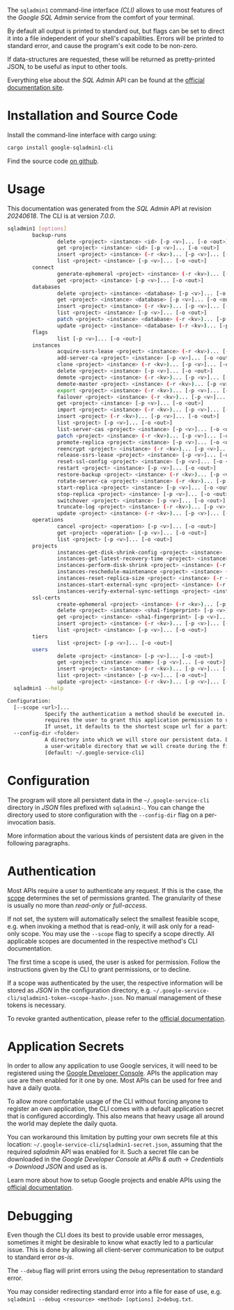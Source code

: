 <!---
DO NOT EDIT !
This file was generated automatically from 'src/generator/templates/cli/README.md.mako'
DO NOT EDIT !
-->
The `sqladmin1` command-line interface *(CLI)* allows to use most features of the *Google SQL Admin* service from the comfort of your terminal.

By default all output is printed to standard out, but flags can be set to direct it into a file independent of your shell's
capabilities. Errors will be printed to standard error, and cause the program's exit code to be non-zero.

If data-structures are requested, these will be returned as pretty-printed JSON, to be useful as input to other tools.

Everything else about the *SQL Admin* API can be found at the
[official documentation site](https://developers.google.com/cloud-sql/).

# Installation and Source Code

Install the command-line interface with cargo using:

```bash
cargo install google-sqladmin1-cli
```

Find the source code [on github](https://github.com/Byron/google-apis-rs/tree/main/gen/sqladmin1-cli).

# Usage

This documentation was generated from the *SQL Admin* API at revision *20240618*. The CLI is at version *7.0.0*.

```bash
sqladmin1 [options]
        backup-runs
                delete <project> <instance> <id> [-p <v>]... [-o <out>]
                get <project> <instance> <id> [-p <v>]... [-o <out>]
                insert <project> <instance> (-r <kv>)... [-p <v>]... [-o <out>]
                list <project> <instance> [-p <v>]... [-o <out>]
        connect
                generate-ephemeral <project> <instance> (-r <kv>)... [-p <v>]... [-o <out>]
                get <project> <instance> [-p <v>]... [-o <out>]
        databases
                delete <project> <instance> <database> [-p <v>]... [-o <out>]
                get <project> <instance> <database> [-p <v>]... [-o <out>]
                insert <project> <instance> (-r <kv>)... [-p <v>]... [-o <out>]
                list <project> <instance> [-p <v>]... [-o <out>]
                patch <project> <instance> <database> (-r <kv>)... [-p <v>]... [-o <out>]
                update <project> <instance> <database> (-r <kv>)... [-p <v>]... [-o <out>]
        flags
                list [-p <v>]... [-o <out>]
        instances
                acquire-ssrs-lease <project> <instance> (-r <kv>)... [-p <v>]... [-o <out>]
                add-server-ca <project> <instance> [-p <v>]... [-o <out>]
                clone <project> <instance> (-r <kv>)... [-p <v>]... [-o <out>]
                delete <project> <instance> [-p <v>]... [-o <out>]
                demote <project> <instance> (-r <kv>)... [-p <v>]... [-o <out>]
                demote-master <project> <instance> (-r <kv>)... [-p <v>]... [-o <out>]
                export <project> <instance> (-r <kv>)... [-p <v>]... [-o <out>]
                failover <project> <instance> (-r <kv>)... [-p <v>]... [-o <out>]
                get <project> <instance> [-p <v>]... [-o <out>]
                import <project> <instance> (-r <kv>)... [-p <v>]... [-o <out>]
                insert <project> (-r <kv>)... [-p <v>]... [-o <out>]
                list <project> [-p <v>]... [-o <out>]
                list-server-cas <project> <instance> [-p <v>]... [-o <out>]
                patch <project> <instance> (-r <kv>)... [-p <v>]... [-o <out>]
                promote-replica <project> <instance> [-p <v>]... [-o <out>]
                reencrypt <project> <instance> (-r <kv>)... [-p <v>]... [-o <out>]
                release-ssrs-lease <project> <instance> [-p <v>]... [-o <out>]
                reset-ssl-config <project> <instance> [-p <v>]... [-o <out>]
                restart <project> <instance> [-p <v>]... [-o <out>]
                restore-backup <project> <instance> (-r <kv>)... [-p <v>]... [-o <out>]
                rotate-server-ca <project> <instance> (-r <kv>)... [-p <v>]... [-o <out>]
                start-replica <project> <instance> [-p <v>]... [-o <out>]
                stop-replica <project> <instance> [-p <v>]... [-o <out>]
                switchover <project> <instance> [-p <v>]... [-o <out>]
                truncate-log <project> <instance> (-r <kv>)... [-p <v>]... [-o <out>]
                update <project> <instance> (-r <kv>)... [-p <v>]... [-o <out>]
        operations
                cancel <project> <operation> [-p <v>]... [-o <out>]
                get <project> <operation> [-p <v>]... [-o <out>]
                list <project> [-p <v>]... [-o <out>]
        projects
                instances-get-disk-shrink-config <project> <instance> [-p <v>]... [-o <out>]
                instances-get-latest-recovery-time <project> <instance> [-p <v>]... [-o <out>]
                instances-perform-disk-shrink <project> <instance> (-r <kv>)... [-p <v>]... [-o <out>]
                instances-reschedule-maintenance <project> <instance> (-r <kv>)... [-p <v>]... [-o <out>]
                instances-reset-replica-size <project> <instance> (-r <kv>)... [-p <v>]... [-o <out>]
                instances-start-external-sync <project> <instance> (-r <kv>)... [-p <v>]... [-o <out>]
                instances-verify-external-sync-settings <project> <instance> (-r <kv>)... [-p <v>]... [-o <out>]
        ssl-certs
                create-ephemeral <project> <instance> (-r <kv>)... [-p <v>]... [-o <out>]
                delete <project> <instance> <sha1-fingerprint> [-p <v>]... [-o <out>]
                get <project> <instance> <sha1-fingerprint> [-p <v>]... [-o <out>]
                insert <project> <instance> (-r <kv>)... [-p <v>]... [-o <out>]
                list <project> <instance> [-p <v>]... [-o <out>]
        tiers
                list <project> [-p <v>]... [-o <out>]
        users
                delete <project> <instance> [-p <v>]... [-o <out>]
                get <project> <instance> <name> [-p <v>]... [-o <out>]
                insert <project> <instance> (-r <kv>)... [-p <v>]... [-o <out>]
                list <project> <instance> [-p <v>]... [-o <out>]
                update <project> <instance> (-r <kv>)... [-p <v>]... [-o <out>]
  sqladmin1 --help

Configuration:
  [--scope <url>]...
            Specify the authentication a method should be executed in. Each scope
            requires the user to grant this application permission to use it.
            If unset, it defaults to the shortest scope url for a particular method.
  --config-dir <folder>
            A directory into which we will store our persistent data. Defaults to
            a user-writable directory that we will create during the first invocation.
            [default: ~/.google-service-cli]

```

# Configuration

The program will store all persistent data in the `~/.google-service-cli` directory in *JSON* files prefixed with `sqladmin1-`.  You can change the directory used to store configuration with the `--config-dir` flag on a per-invocation basis.

More information about the various kinds of persistent data are given in the following paragraphs.

# Authentication

Most APIs require a user to authenticate any request. If this is the case, the [scope][scopes] determines the
set of permissions granted. The granularity of these is usually no more than *read-only* or *full-access*.

If not set, the system will automatically select the smallest feasible scope, e.g. when invoking a
method that is read-only, it will ask only for a read-only scope.
You may use the `--scope` flag to specify a scope directly.
All applicable scopes are documented in the respective method's CLI documentation.

The first time a scope is used, the user is asked for permission. Follow the instructions given
by the CLI to grant permissions, or to decline.

If a scope was authenticated by the user, the respective information will be stored as *JSON* in the configuration
directory, e.g. `~/.google-service-cli/sqladmin1-token-<scope-hash>.json`. No manual management of these tokens
is necessary.

To revoke granted authentication, please refer to the [official documentation][revoke-access].

# Application Secrets

In order to allow any application to use Google services, it will need to be registered using the
[Google Developer Console][google-dev-console]. APIs the application may use are then enabled for it
one by one. Most APIs can be used for free and have a daily quota.

To allow more comfortable usage of the CLI without forcing anyone to register an own application, the CLI
comes with a default application secret that is configured accordingly. This also means that heavy usage
all around the world may deplete the daily quota.

You can workaround this limitation by putting your own secrets file at this location:
`~/.google-service-cli/sqladmin1-secret.json`, assuming that the required *sqladmin* API
was enabled for it. Such a secret file can be downloaded in the *Google Developer Console* at
*APIs & auth -> Credentials -> Download JSON* and used as is.

Learn more about how to setup Google projects and enable APIs using the [official documentation][google-project-new].


# Debugging

Even though the CLI does its best to provide usable error messages, sometimes it might be desirable to know
what exactly led to a particular issue. This is done by allowing all client-server communication to be
output to standard error *as-is*.

The `--debug` flag will print errors using the `Debug` representation to standard error.

You may consider redirecting standard error into a file for ease of use, e.g. `sqladmin1 --debug <resource> <method> [options] 2>debug.txt`.


[scopes]: https://developers.google.com/+/api/oauth#scopes
[revoke-access]: http://webapps.stackexchange.com/a/30849
[google-dev-console]: https://console.developers.google.com/
[google-project-new]: https://developers.google.com/console/help/new/
